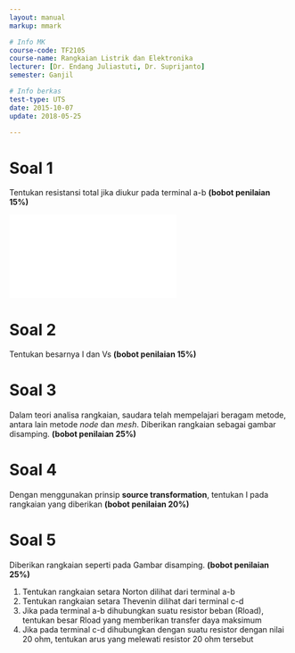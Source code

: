 ```yaml
---
layout: manual
markup: mmark

# Info MK
course-code: TF2105
course-name: Rangkaian Listrik dan Elektronika
lecturer: [Dr. Endang Juliastuti, Dr. Suprijanto]
semester: Ganjil

# Info berkas
test-type: UTS
date: 2015-10-07
update: 2018-05-25

---
```


# Soal 1
Tentukan resistansi total jika diukur pada terminal a-b **(bobot penilaian 15%)**

![](../img/nama-gambar.ext)


# Soal 2
Tentukan besarnya I dan Vs **(bobot penilaian 15%)**

# Soal 3
Dalam teori analisa rangkaian, saudara telah mempelajari beragam metode, antara lain metode *node* dan *mesh*. Diberikan rangkaian sebagai gambar disamping. **(bobot penilaian 25%)**

# Soal 4
Dengan menggunakan prinsip **source transformation**, tentukan I pada rangkaian yang diberikan **(bobot penilaian 20%)**

# Soal 5
Diberikan rangkaian seperti pada Gambar disamping. **(bobot penilaian 25%)**
1. Tentukan rangkaian setara Norton dilihat dari terminal a-b
2. Tentukan rangkaian setara Thevenin dilihat dari terminal c-d
3. Jika pada terminal a-b dihubungkan suatu resistor beban (Rload), tentukan besar Rload yang memberikan transfer daya maksimum
4. Jika pada terminal c-d dihubungkan dengan suatu resistor dengan nilai 20 ohm, tentukan arus yang melewati resistor 20 ohm tersebut
